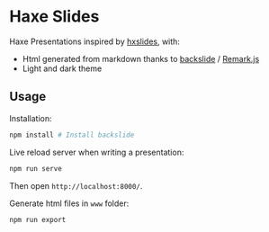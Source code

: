 # Haxe Slides

Haxe Presentations inspired by [hxslides](https://github.com/ncannasse/hxslides), with:

* Html generated from markdown thanks to [backslide](https://github.com/sinedied/backslide) / [Remark.js](https://github.com/gnab/remark)
* Light and dark theme

## Usage

Installation:

```sh
npm install # Install backslide
```

Live reload server when writing a presentation:

```sh
npm run serve
```

Then open `http://localhost:8000/`.

Generate html files in `www` folder:

```sh
npm run export
```
